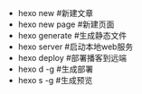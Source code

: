 - hexo new #新建文章
- hexo new page #新建页面
- hexo generate #生成静态文件
- hexo server #启动本地web服务
- hexo deploy #部署播客到远端
- hexo d -g #生成部署
- hexo s -g #生成预览
